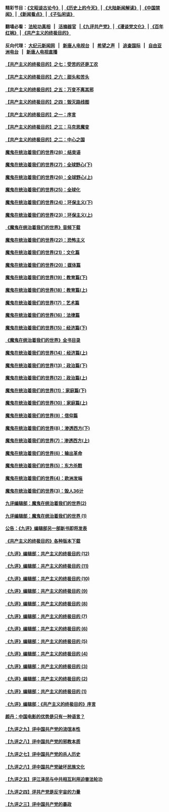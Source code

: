 #### 精彩节目：[《文昭谈古论今》](http://155.138.205.71/wenzhao) | [《历史上的今天》](http://155.138.205.71/today-in-history) | [《大陆新闻解读》](http://155.138.205.71/ntdtv-comedy) | [《中国禁闻》](http://155.138.205.71/ntdtv-news) | [《新闻看点》](http://155.138.205.71/news-insight) | [《子弘闲谈》](http://155.138.205.71/zihongxiantan/) 

 #### 翻墙必看： [法轮功真相](http://155.138.205.71:10000/videos/truth.html) &nbsp;&nbsp;|&nbsp;&nbsp; [活摘器官](http://155.138.205.71:10000/videos/res/Organs/) &nbsp;&nbsp;|[《九评共产党》](http://155.138.205.71:10000/videos/jiuping) | [《漫谈党文化》](http://155.138.205.71:10000/videos/mtdwh) | [《百年红祸》](http://155.138.205.71:10000/videos/bnhh) | [《共产主义的终极目的》](http://155.138.205.71:10000/videos/res/zjmd) 

 #### 反向代理： [大纪元新闻网](http://155.138.205.71:10080/) &nbsp;&nbsp;|&nbsp;&nbsp; [新唐人电视台](http://155.138.205.71:8000/) &nbsp;&nbsp;|&nbsp;&nbsp; [希望之声](http://155.138.205.71:8200/) &nbsp;&nbsp;|&nbsp;&nbsp; [追查国际](http://155.138.205.71:10010/) &nbsp;&nbsp;|&nbsp;&nbsp; [自由亚洲电台](http://155.138.205.71:9800/) &nbsp;&nbsp;|&nbsp;&nbsp; [新唐人电视直播](http://155.138.205.71/) 

#### [【共产主义的终极目的】之七：受苦的还是工农](../pages/nsc422/n11101809.md?t=03100036) 

#### [【共产主义的终极目的】之六：甜头和苦头](../pages/nsc422/n11096971.md?t=03100036) 

#### [【共产主义的终极目的】之五：万变不离其邪](../pages/nsc422/n11091285.md?t=03100036) 

#### [【共产主义的终极目的】之四：毁灭路线图](../pages/nsc422/n11086284.md?t=03100036) 

#### [【共产主义的终极目的】之一：序言](../pages/nsc422/n11086077.md?t=03100036) 

#### [【共产主义的终极目的】之三：马克思魔变](../pages/nsc422/n11061941.md?t=03100036) 

#### [【共产主义的终极目的】之二：中心之国](../pages/nsc422/n11047728.md?t=03100036) 

#### [魔鬼在统治着我们的世界(28)：结束语](../pages/nsc422/n10936246.md?t=03100036) 

#### [魔鬼在统治着我们的世界(27)：全球野心(下)](../pages/nsc422/n10928319.md?t=03100036) 

#### [魔鬼在统治着我们的世界(26)：全球野心(上)](../pages/nsc422/n10900318.md?t=03100036) 

#### [魔鬼在统治着我们的世界(25)：全球化](../pages/nsc422/n10788205.md?t=03100036) 

#### [魔鬼在统治着我们的世界(24)：环保主义(下)](../pages/nsc422/n10695307.md?t=03100036) 

#### [魔鬼在统治着我们的世界(23)：环保主义(上)](../pages/nsc422/n10688613.md?t=03100036) 

#### [《魔鬼在统治着我们的世界》音频下载](../pages/nsc422/n10635553.md?t=03100036) 

#### [魔鬼在统治着我们的世界(22)：恐怖主义](../pages/nsc422/n10614727.md?t=03100036) 

#### [魔鬼在统治着我们的世界(21)：文化篇](../pages/nsc422/n10597706.md?t=03100036) 

#### [魔鬼在统治着我们的世界(20)：媒体篇](../pages/nsc422/n10586579.md?t=03100036) 

#### [魔鬼在统治着我们的世界(19)：教育篇(下)](../pages/nsc422/n10564808.md?t=03100036) 

#### [魔鬼在统治着我们的世界(18)：教育篇(上)](../pages/nsc422/n10526970.md?t=03100036) 

#### [魔鬼在统治着我们的世界(17)：艺术篇](../pages/nsc422/n10499093.md?t=03100036) 

#### [魔鬼在统治着我们的世界(16)：法律篇](../pages/nsc422/n10485969.md?t=03100036) 

#### [魔鬼在统治着我们的世界(15)：经济篇(下)](../pages/nsc422/n10469975.md?t=03100036) 

#### [《魔鬼在统治着我们的世界》全书目录](../pages/nsc422/n10464261.md?t=03100036) 

#### [魔鬼在统治着我们的世界(14)：经济篇(上)](../pages/nsc422/n10457370.md?t=03100036) 

#### [魔鬼在统治着我们的世界(13)：政治篇(下)](../pages/nsc422/n10448270.md?t=03100036) 

#### [魔鬼在统治着我们的世界(12)：政治篇(上)](../pages/nsc422/n10444576.md?t=03100036) 

#### [魔鬼在统治着我们的世界(11)：家庭篇(下)](../pages/nsc422/n10440961.md?t=03100036) 

#### [魔鬼在统治着我们的世界(10)：家庭篇(上)](../pages/nsc422/n10435448.md?t=03100036) 

#### [魔鬼在统治着我们的世界(9)：信仰篇](../pages/nsc422/n10432159.md?t=03100036) 

#### [魔鬼在统治着我们的世界(8)：渗透西方(下)](../pages/nsc422/n10429603.md?t=03100036) 

#### [魔鬼在统治着我们的世界(7)：渗透西方(上)](../pages/nsc422/n10426013.md?t=03100036) 

#### [魔鬼在统治着我们的世界(6)：输出革命](../pages/nsc422/n10421536.md?t=03100036) 

#### [魔鬼在统治着我们的世界(5)：东方杀戮](../pages/nsc422/n10417707.md?t=03100036) 

#### [魔鬼在统治着我们的世界(4)：欧洲发端](../pages/nsc422/n10414890.md?t=03100036) 

#### [魔鬼在统治着我们的世界(3)：毁人36计](../pages/nsc422/n10411583.md?t=03100036) 

#### [九评编辑部：魔鬼在统治着我们的世界(2)](../pages/nsc422/n10410036.md?t=03100036) 

#### [九评编辑部：魔鬼在统治着我们的世界 (1)](../pages/nsc422/n10406825.md?t=03100036) 

#### [公告：《九评》编辑部另一部新书即将发表](../pages/nsc422/n10405104.md?t=03100036) 

#### [《共产主义的终极目的》各种版本下载](../pages/nsc422/n10022138.md?t=03100036) 

#### [《九评》编辑部：共产主义的终极目的 (12)](../pages/nsc422/n9933272.md?t=03100036) 

#### [《九评》编辑部：共产主义的终极目的 (11)](../pages/nsc422/n9924973.md?t=03100036) 

#### [《九评》编辑部：共产主义的终极目的 (10)](../pages/nsc422/n9920883.md?t=03100036) 

#### [《九评》编辑部：共产主义的终极目的 (9)](../pages/nsc422/n9916363.md?t=03100036) 

#### [《九评》编辑部：共产主义的终极目的 (8)](../pages/nsc422/n9912488.md?t=03100036) 

#### [《九评》编辑部：共产主义的终极目的 (7)](../pages/nsc422/n9901176.md?t=03100036) 

#### [《九评》编辑部：共产主义的终极目的 (6)](../pages/nsc422/n9899359.md?t=03100036) 

#### [《九评》编辑部：共产主义的终极目的 (5)](../pages/nsc422/n9893174.md?t=03100036) 

#### [《九评》编辑部：共产主义的终极目的 (4)](../pages/nsc422/n9891246.md?t=03100036) 

#### [《九评》编辑部：共产主义的终极目的 (3)](../pages/nsc422/n9879879.md?t=03100036) 

#### [《九评》编辑部：共产主义的终极目的 (2)](../pages/nsc422/n9876205.md?t=03100036) 

#### [《九评》编辑部：共产主义的终极目的 (1)](../pages/nsc422/n9865857.md?t=03100036) 

#### [《九评》编辑部：《共产主义的终极目的》序言](../pages/nsc422/n9862666.md?t=03100036) 

#### [颜丹：中国电影的优势是只有一种语言？](../pages/nsc422/n9583062.md?t=03100036) 

#### [【九评之九】评中国共产党的流氓本性](../pages/nsc422/n737542.md?t=03100036) 

#### [【九评之八】评中国共产党的邪教本质](../pages/nsc422/n735942.md?t=03100036) 

#### [【九评之七】评中国共产党的杀人历史](../pages/nsc422/n733806.md?t=03100036) 

#### [【九评之六】评中国共产党破坏民族文化](../pages/nsc422/n731667.md?t=03100036) 

#### [【九评之五】评江泽民与中共相互利用迫害法轮功](../pages/nsc422/n730058.md?t=03100036) 

#### [【九评之四】评共产党是反宇宙的力量](../pages/nsc422/n727814.md?t=03100036) 

#### [【九评之三】评中国共产党的暴政](../pages/nsc422/n725597.md?t=03100036) 

